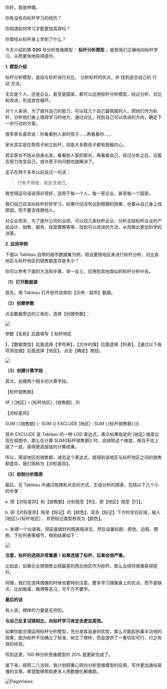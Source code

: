 你好，我是林骥。

你有没有向标杆学习的经历？

你知道如何学习才能更加高效吗？

你曾经从标杆身上学到了什么？

今天介绍的第 **020** 号分析思维模型： **标杆分析模型** ，能帮我们正确地向标杆学习，从而更快地获得提升。

**1. 模型介绍**

标杆分析模型，是指与标杆进行对比，  分析标杆的优点，并  找到适合自己的  行  动  方法。

无论是个人，还是企业，甚至是国家，都可以运用标杆分析模型，经过分析、对比和改进，形成良性循环。

对个人来讲，为了提升自己的能力，可以找几个自己最佩服的人，把他们作为标杆，分析他们身上值得学习的地方，通过对比，找到自己可以改进的方向，确定下一步行动的方案。

很多家长喜欢说：你看看别人家的孩子……再看看你……

家长其实是在帮孩子树立标杆，但是大多数孩子都有抵触内心。

其实家长不妨从自身出发，看看别人家的家长，再看看自己，经过分析之后，试着去努力改变自己，或许孩子的问题也就解决了。

孟子在两千多年以前说过一句话：

> 行有不得者，皆反求诸己。

我觉得这句话说得非常好，适用于每一个人，每一家企业，甚至每一个国家。

我们自己应该向标杆好好学习，如果行动没有达到预期的效果，也要从自己身上找原因，而不要去怪罪他人。

对企业而言，为了提升公司的业绩，可以找几家标杆企业，分析总结标杆企业的产品设计、销售、服务、经营策略等等，找到可以改进的方法，从而做出更加科学的决策。

**2. 应用举例**

下面以 Tableau 自带的超市数据集为例，假设要按地区来进行标杆分析，对比各地区与标杆地区的销售额差异是多少？

你可以参考下面的方法和步骤，举一反三，应用到其他类似的标杆分析中去。

**（1）打开数据源**

首先，用 Tableau 打开软件自带的【示例 - 超市】数据。

**（2）创建参数**

点击数据旁边的三角形，选择【创建参数】：

![](https://mmbiz.qpic.cn/mmbiz_png/giaycic3UNwo3CS9iaUGdQRibMviblGQ4NGswp6W0gm4ibWnDPPvJYfib5Z0AbgmX6t2a3YdSoFCudLggfL4icd5HrS4icg/640?wx_fmt=png) 

参数【名称】后面填写【  标杆地区

】，【数据类型】后面选择【字符串】，【允许的值】后面选择【列表】，【通过以下各项添加值】后面选择【地区】，点击【确定】按钮。  

![](https://mmbiz.qpic.cn/mmbiz_png/giaycic3UNwo3CS9iaUGdQRibMviblGQ4NGswEsKAezEqAtcI96J2vQHHWpibziaWjwLNwn1mBics5lSlqiclQURSHMLl7A/640?wx_fmt=png) 

**（3）创建计算字段**  

其次，创建两个相关的计算字段。

【标杆销售额】

IIF  ( [地区]  = [标杆地区]  , [销售额]  , 0) 

【对标差异】

SUM  ( [销售额]  )-  SUM  ({  EXCLUDE [地区]  :  SUM  ( [标杆销售额]  )}) 

其中 EXCLUDE 是 Tableau 的一种 LOD 表达式，表示如果指定的 [地区] 维度出现在视图中，那么在计算 SUM([标杆销售额]) 时，会排除这个维度，相当于往上跳了一层，获得更高层级的计算结果。

所以，用该地区的销售额，减去这个表达式，就得到该地区与标杆地区之间的销售额差异，我们简称为【对标差异】。

**（3）绘制分析图表**

最后，在 Tableau 中通过拖拽和点击的方式，生成分析的图表，包括以下几个小的步骤：

a. 把【对标差异】和【销售额】分别拖至【列】，把【地区】拖至【行】。

b. 把【对标差异】拖至【标记】的【颜色】，双击【标记】下方的空白区域，输入 [地区]=[标杆地区] ，并把标记类型修改为【颜色】。

c. 新建一个仪表板，把前面做好的图表拖进去，然后设置标题、颜色、边框、图例、下拉列表等细节，得到结果如下：

![](https://mmbiz.qpic.cn/mmbiz_png/giaycic3UNwo3CS9iaUGdQRibMviblGQ4NGswcOrXHsWYS4ynBfIzJKGu5e3l1ESLxv6MoljOpPoNPE4WicwRRRTVm1A/640?wx_fmt=png) 

**注意，标杆的选择非常重要！如果选错了标杆，后果会很严重。**  

比如说，如果企业把销售业绩最差的西北地区作为标杆，那么业绩将很难获得提升。

同理，我们在选择偶像的时候也要特别注意，要多学习偶像身上的优点，而不是缺点，比如吸毒、赌博等恶习，可千万不要学。

**最后的话**

有人说，榜样的力量是无穷的。

**与自己反复试错相比，向标杆学习肯定会更加高效。**

如果你能合理运用标杆分析模型，充分发挥自身的优势，那么可能起到事半功倍的效果，因为标杆不仅确立了标准、树立了榜样，而且提供了一套切实可行、行之有效的经验。

写到这里，100 种分析思维模型的 20% 就更新完成了。

接下来，按照二八法则，我计划把重心转向分析思维模型的应用，写作更加通俗易懂的文章，希望能够帮助更多人用数据化解难题。

![PageViews](https://visitor-badge.laobi.icu/badge?page_id=sjhfx.linji&left_text=PageViews&right_color=%2300589F)